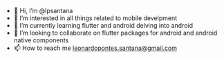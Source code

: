 - 👋 Hi, I’m @lpsantana
- 👀 I’m interested in all things related to mobile develpment
- 🌱 I’m currently learning flutter and android delving into android
- 💞️ I’m looking to collaborate on flutter packages for android and android native components
- 📫 How to reach me leonardopontes.santana@gmail.com

<!---
lpsantana/lpsantana is a ✨ special ✨ repository because its `README.md` (this file) appears on your GitHub profile.
You can click the Preview link to take a look at your changes.
--->
